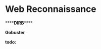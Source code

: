 # Web Reconnaissance

\*\*\*\*[**DIRB**](../web-application-exploit/wae/dirb.md)\*\*\*\*

**Gobuster**

**todo:**

